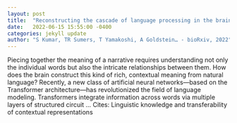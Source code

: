 ```yaml
---
layout: post
title:  "Reconstructing the cascade of language processing in the brain using the internal computations of a transformer-based language model"
date:   2022-06-15 15:55:00 -0400
categories: jekyll update
author: "S Kumar, TR Sumers, T Yamakoshi, A Goldstein… - bioRxiv, 2022"
---
```

Piecing together the meaning of a narrative requires understanding not only the individual words but also the intricate relationships between them. How does the brain construct this kind of rich, contextual meaning from natural language? Recently, a new class of artificial neural networks—based on the Transformer architecture—has revolutionized the field of language modeling. Transformers integrate information across words via multiple layers of structured circuit …
Cites: ‪Linguistic knowledge and transferability of contextual representations‬  